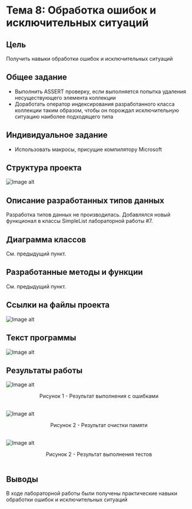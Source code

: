 # Тема 8: Обработка ошибок и исключительных ситуаций 

## Цель
Получить навыки обработки ошибок и исключительных ситуаций

## Общее задание
- Выполнить ASSERT проверку, если выполняется попытка удаления несуществующего элемента коллекции
- Доработать оператор индексирования разработанного класса коллекции таким образом, чтобы он порождал исключительную ситуацию наиболее подходящего типа

## Индивидуальное задание
- Использовать макросы, присущие компилятору Microsoft

## Структура проекта
![Image alt](https://raw.githubusercontent.com/kit25a/se-cpp/master/shazhko-artem/doc/shazhko07/source/Image01.png)

## Описание разработанных типов данных
Разработка типов данных не производилась. Добавлялся новый функционал в классы SimpleList лабораторной работы #7.

## Диаграмма классов
См. предыдущий пункт.


## Разработанные методы и функции
См. предыдущий пункт.

## Ссылки на файлы проекта
![Image alt](https://raw.githubusercontent.com/kit25a/se-cpp/master/shazhko-artem/doc/shazhko07/source/Image02.png)


## Текст программы
![Image alt](https://raw.githubusercontent.com/kit25a/se-cpp/master/shazhko-artem/doc/shazhko07/source/Image03.png)

## Результаты работы
![Image alt](https://raw.githubusercontent.com/kit25a/se-cpp/master/shazhko-artem/doc/shazhko07/source/Image04.png)
<div align="center">Рисунок 1 - Результат выполнения с ошибками</b></div><br>

![Image alt](https://raw.githubusercontent.com/kit25a/se-cpp/master/shazhko-artem/doc/shazhko07/source/Image05.png)
<div align="center">Рисунок 2 - Результат очистки памяти</b></div><br>

![Image alt](https://raw.githubusercontent.com/kit25a/se-cpp/master/shazhko-artem/doc/shazhko07/source/Image06.png)
<div align="center">Рисунок 2 - Результат выполнения тестов</b></div><br>

## Выводы
В ходе лабораторной работы были получены практические навыки обработки ошибок и исключительных ситуаций